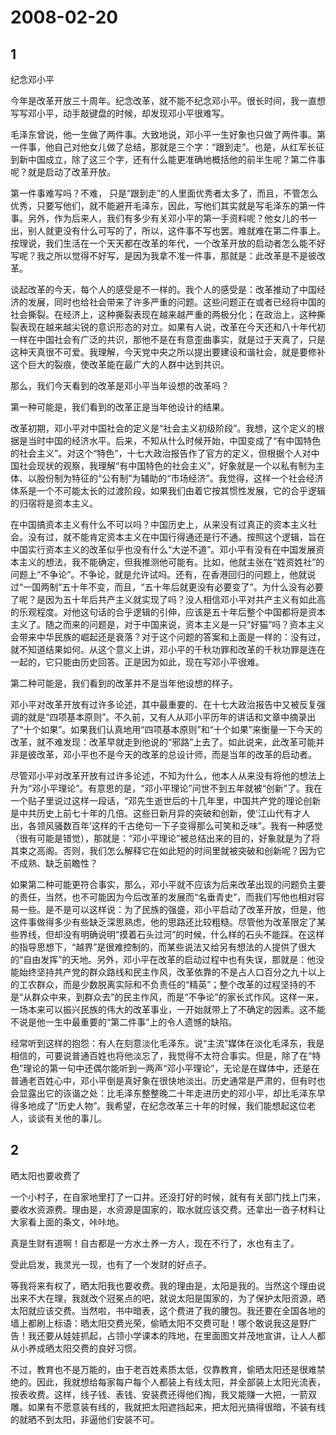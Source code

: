 # 2008-02-20

## 1

纪念邓小平

今年是改革开放三十周年。纪念改革，就不能不纪念邓小平。很长时间，我一直想写写邓小平，动手敲键盘的时候，却发现邓小平很难写。

毛泽东曾说，他一生做了两件事。大致地说，邓小平一生好象也只做了两件事。第一件事，他自己对他女儿做了总结，那就是三个字：“跟到走”。也是，从红军长征到新中国成立，除了这三个字，还有什么能更准确地概括他的前半生呢？第二件事呢？就是启动了改革开放。

第一件事难写吗？不难， 只是“跟到走”的人里面优秀者太多了，而且，不管怎么优秀，只要写他们，就不能避开毛泽东，因此，写他们其实就是写毛泽东的第一件事。另外，作为后来人，我们有多少有关邓小平的第一手资料呢？他女儿的书一出，别人就更没有什么可写的了，所以，这件事不写也罢。难就难在第二件事上。按理说，我们生活在一个天天都在改革的年代，一个改革开放的启动者怎么能不好写呢？我之所以觉得不好写，是因为我拿不准一件事，那就是：此改革是不是彼改革。

谈起改革的今天，每个人的感受是不一样的。我个人的感受是：改革推动了中国经济的发展，同时也给社会带来了许多严重的问题。这些问题正在或者已经将中国的社会撕裂。在经济上，这种撕裂表现在越来越严重的两极分化；在政治上，这种撕裂表现在越来越尖锐的意识形态的对立。如果有人说，改革在今天还和八十年代初一样在中国社会有广泛的共识，那他不是在有意歪曲事实，就是过于天真了，只是这种天真很不可爱。我理解，今天党中央之所以提出要建设和谐社会，就是要修补这个巨大的裂痕，使改革能在最广大的人群中达到共识。

那么，我们今天看到的改革是邓小平当年设想的改革吗？

第一种可能是，我们看到的改革正是当年他设计的结果。

改革初期，邓小平对中国社会的定义是“社会主义初级阶段”。我想，这个定义的根据是当时中国的经济水平。后来，不知从什么时候开始，中国变成了“有中国特色的社会主义”。对这个“特色”，十七大政治报告作了官方的定义，但根据个人对中国社会现状的观察，我理解“有中国特色的社会主义”，好象就是一个以私有制为主体、以股份制为特征的“公有制”为辅助的“市场经济”。我觉得，这样一个社会经济体系是一个不可能太长的过渡阶段，如果我们由着它按其惯性发展，它的合乎逻辑的归宿将是资本主义。

在中国搞资本主义有什么不可以吗？中国历史上，从来没有过真正的资本主义社会。没有过，就不能肯定资本主义在中国行得通还是行不通。按照这个逻辑，旨在中国实行资本主义的改革似乎也没有什么“大逆不道”。邓小平有没有在中国发展资本主义的想法，我不能确定，但我推测他可能有。比如，他就主张在“姓资姓社”的问题上“不争论”。不争论，就是允许试吗。还有，在香港回归的问题上，他就说过“一国两制”五十年不变，而且，“五十年后就更没有必要变了”。为什么没有必要了呢？是因为五十年后共产主义就实现了吗？没人相信邓小平对共产主义有如此高的乐观程度。对他这句话的合乎逻辑的引伸，应该是五十年后整个中国都将是资本主义了。随之而来的问题是，对于中国来说，资本主义是一只“好猫”吗？资本主义会带来中华民族的崛起还是衰落？对于这个问题的答案和上面是一样的：没有过，就不知道结果如何。从这个意义上讲，邓小平的千秋功罪和改革的千秋功罪是连在一起的，它只能由历史回答。正是因为如此，现在写邓小平很难。

第二种可能是，我们看到的改革并不是当年他设想的样子。

邓小平对改革开放有过许多论述，其中最重要的、在十七大政治报告中又被反复强调的就是“四项基本原则”。不久前，又有人从邓小平历年的讲话和文章中摘录出了“十个如果”。如果我们认真地用“四项基本原则”和“十个如果”来衡量一下今天的改革，就不难发现：改革早就走到他说的“邪路”上去了。如此说来，此改革可能并非是彼改革，邓小平也不是今天的改革的总设计师，而是当年的改革的启动者。

尽管邓小平对改革开放有过许多论述，不知为什么，他本人从来没有将他的想法上升为“邓小平理论”。有意思的是，“邓小平理论”问世不到五年就被“创新”了。我在一个贴子里说过这样一段话，“邓先生逝世后的十几年里，中国共产党的理论创新是中共历史上前七十年的几倍。这些日新月异的突破和创新，使‘江山代有才人出，各领风骚数百年’这样的千古绝句一下子变得那么可笑和乏味”。我有一种感觉（很有可能是错觉），那就是：“邓小平理论”被总结出来的目的，好象就是为了将其束之高阁。否则，我们怎么解释它在如此短的时间里就被突破和创新呢？因为它不成熟、缺乏前瞻性？

如果第二种可能更符合事实，那么，邓小平就不应该为后来改革出现的问题负主要的责任，当然，也不可能因为今后改革的发展而“名垂青史”，而我们写他也相对容易一些。是不是可以这样说：为了民族的强盛，邓小平启动了改革开放，但是，他这件事做得多少有些缺乏深思熟虑，他的思路还比较粗糙。尽管他为改革限定了某些界线，但却没有明确说明“摸着石头过河”的时候，什么样的石头不能踩。在这样的指导思想下，“越界”是很难控制的，而某些说法又给另有想法的人提供了很大的“自由发挥”的天地。另外，邓小平在改革的启动过程中也有失误，那就是：他没能始终坚持共产党的群众路线和民主作风，改革依靠的不是占人口百分之九十以上的工农群众，而是少数脱离实际和不负责任的“精英”；整个改革的过程坚持的不是“从群众中来，到群众去”的民主作风，而是“不争论”的家长式作风。这样一来，一场本来可以振兴民族的伟大的改革事业，一开始就带上了不确定的因素。这不能不说是他一生中最重要的“第二件事”上的令人遗憾的缺陷。

经常听到这样的抱怨：有人在刻意淡化毛泽东。说“主流”媒体在淡化毛泽东，我是相信的，可要说普通百姓也将他淡忘了，我觉得不太符合事实。但是，除了在“特色”理论的第一句中还偶尔能听到一两声“邓小平理论”，无论是在媒体中，还是在普通老百姓心中，邓小平倒是真好象在很快地淡出。历史通常是严肃的，但有时也会显露出它的诙谐之处：比毛泽东整整晚二十年走进历史的邓小平，却比毛泽东早得多地成了“历史人物”。我希望，在纪念改革三十年的时候，我们能想起这位老人，谈谈有关他的事儿。

## 2

晒太阳也要收费了

一个小村子，在自家地里打了一口井。还没打好的时候，就有有关部门找上门来，要收水资源费。理由是，水资源是国家的，取水就应该交费。还拿出一沓子材料让大家看上面的条文，咔咔地。

真是生财有道啊！自古都是一方水土养一方人，现在不行了，水也有主了。

受此启发，我灵光一现，也有了一个发财的好点子。

等我将来有权了，晒太阳我也要收费。我的理由是，太阳是我的。当然这个理由说出来不大在理，我就改个冠冕点的吧，就说太阳是国家的，为了保护太阳资源，晒太阳就应该交费。当然啦，书中暗表，这个费进了我的腰包。我还要在全国各地的墙上都刷上标语：晒太阳交费光荣，偷晒太阳不交费可耻！哪个敢说我这是野广告！我还要从娃娃抓起，占领小学课本的阵地，在里面图文并茂地宣讲，让人人都从小养成晒太阳交费的良好习惯。

不过，教育也不是万能的，由于老百姓素质太低，仅靠教育，偷晒太阳还是很难禁绝的。因此，我就想给每家每户每个人都装上有线太阳，并全部装上太阳光流表，按表收费。这样，线子钱、表钱、安装费还得他们掏，我又能赚一大把，一箭双雕。如果有不愿意装有线的，我就把太阳遮挡起来，把太阳光搞得很暗，不装有线的就晒不到太阳，非逼他们安装不可。

